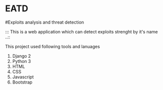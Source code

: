 # EATD
#Exploits analysis and threat detection


::: This is a web application which can detect exploits strenght by it's name ..::

This project used following tools and lanuages

1) Django 2
2) Python 3
3) HTML
4) CSS
5) Javascript
6) Bootstrap

